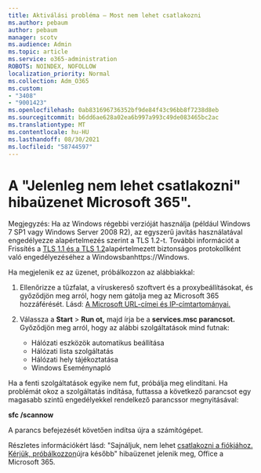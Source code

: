 ```yaml
---
title: Aktiválási probléma – Most nem lehet csatlakozni
ms.author: pebaum
author: pebaum
manager: scotv
ms.audience: Admin
ms.topic: article
ms.service: o365-administration
ROBOTS: NOINDEX, NOFOLLOW
localization_priority: Normal
ms.collection: Adm_O365
ms.custom:
- "3408"
- "9001423"
ms.openlocfilehash: 0ab831696736352bf9de84f43c96bb8f7238d8eb
ms.sourcegitcommit: b6dd6ae628a02ea6b997a993c49de083465bc2ac
ms.translationtype: MT
ms.contentlocale: hu-HU
ms.lasthandoff: 08/30/2021
ms.locfileid: "58744597"
---
```

# <a name="fixing-the-microsoft-365-apps-we-are-unable-to-connect-right-now-message"></a>A "Jelenleg nem lehet csatlakozni" hibaüzenet Microsoft 365".

Megjegyzés: Ha az Windows régebbi verzióját használja (például Windows 7 SP1 vagy Windows Server 2008 R2), [](https://download.microsoft.com/download/0/6/5/0658B1A7-6D2E-474F-BC2C-D69E5B9E9A68/MicrosoftEasyFix51044.msi) az egyszerű javítás használatával engedélyezze alapértelmezés szerint a TLS 1.2-t. További információt a Frissítés a [TLS 1.1 és a TLS 1.2](https://support.microsoft.com/topic/update-to-enable-tls-1-1-and-tls-1-2-as-default-secure-protocols-in-winhttp-in-windows-c4bd73d2-31d7-761e-0178-11268bb10392)alapértelmezett biztonságos protokollként való engedélyezéséhez a Windowsbanhttps://Windows.

Ha megjelenik ez az üzenet, próbálkozzon az alábbiakkal:

1. Ellenőrizze a tűzfalat, a víruskereső szoftvert és a proxybeállításokat, és győződjön meg arról, hogy nem gátolja meg az Microsoft 365 hozzáférését. Lásd: [A Microsoft URL-címei és IP-címtartományai.](https://docs.microsoft.com/office365/enterprise/urls-and-ip-address-ranges)

2. Válassza a **Start**  >  **Run ot,** majd írja be a **services.msc parancsot.** Győződjön meg arról, hogy az alábbi szolgáltatások mind futnak:
    - Hálózati eszközök automatikus beállítása
    - Hálózati lista szolgáltatás
    - Hálózati hely tájékoztatása
    - Windows Eseménynapló

Ha a fenti szolgáltatások egyike nem fut, próbálja meg elindítani. Ha problémát okoz a szolgáltatás indítása, futtassa a következő parancsot egy magasabb szintű engedélyekkel rendelkező parancssor megnyitásával:

**sfc /scannow**

A parancs befejezését követően indítsa újra a számítógépet.

Részletes információkért lásd: "Sajnáljuk, nem lehet [csatlakozni a fiókjához. Kérjük, próbálkozzon](https://docs.microsoft.com/office/troubleshoot/activation-installation/issue-when-activate-office-from-office-365)újra később" hibaüzenet jelenik meg, Office a Microsoft 365.